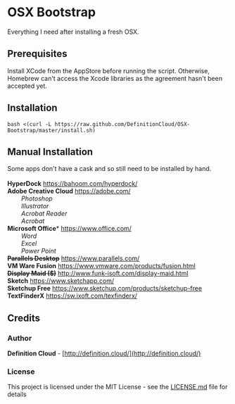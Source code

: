 # OSX Bootstrap
Everything I need after installing a fresh OSX.

## Prerequisites
Install XCode from the AppStore before running the script. Otherwise, Homebrew can't access the Xcode libraries as the agreement hasn't been accepted yet.

## Installation
``` 
bash <(curl -L https://raw.github.com/DefinitionCloud/OSX-Bootstrap/master/install.sh)
```
## Manual Installation
Some apps don't have a cask and so still need to be installed by hand.<br>
<br>
**HyperDock** https://bahoom.com/hyperdock/<br>
**Adobe Creative Cloud** https://adobe.com/<br>
*&nbsp;&nbsp;&nbsp;&nbsp;&nbsp;&nbsp;&nbsp; Photoshop<br>
&nbsp;&nbsp;&nbsp;&nbsp;&nbsp;&nbsp;&nbsp; Illustrator<br>
&nbsp;&nbsp;&nbsp;&nbsp;&nbsp;&nbsp;&nbsp; Acrobat Reader<br>
&nbsp;&nbsp;&nbsp;&nbsp;&nbsp;&nbsp;&nbsp; Acrobat<br>*
**Microsoft Office*** https://www.office.com/<br>
*&nbsp;&nbsp;&nbsp;&nbsp;&nbsp;&nbsp;&nbsp; Word<br>
&nbsp;&nbsp;&nbsp;&nbsp;&nbsp;&nbsp;&nbsp; Excel<br>
&nbsp;&nbsp;&nbsp;&nbsp;&nbsp;&nbsp;&nbsp; Power Point<br>*
**~~Parallels Desktop~~** https://www.parallels.com/<br>
**VM Ware Fusion** https://www.vmware.com/products/fusion.html<br>
**~~Display Maid ($)~~** http://www.funk-isoft.com/display-maid.html<br>
**Sketch** https://www.sketchapp.com/<br>
**Sketchup Free** https://www.sketchup.com/products/sketchup-free<br>
**TextFinderX** https://sw.ixoft.com/texfinderx/<br>

## Credits

### Author
**Definition Cloud** - [http://definition.cloud/](http://definition.cloud/)

### License
This project is licensed under the MIT License - see the [LICENSE.md](LICENSE.md) file for details
